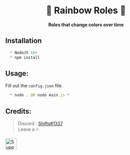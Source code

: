 <h1 align="center"> 🌈 Rainbow Roles 🌈 </h1>

<p align='center'>
  <b>Roles that change colors over time</b><br>
</p>

## Installation
```js
  * NodeJS 16+
  * npm install
```

##  Usage:
  Fill out the `config.json` file.

```js
  * node . OR node main.js *
```

##  Credits:
 > Discord : [Shifts#1337](https://discord.com/users/994717305542021244)
 > <br>Leave a ⭐

<a href='https://ko-fi.com/Y8Y1K0FQH' target='_blank'><img height='36' style='border:0px;height:36px;' src='https://storage.ko-fi.com/cdn/kofi3.png?v=3' border='0' alt='Support Me at ko-fi.com' /></a>
